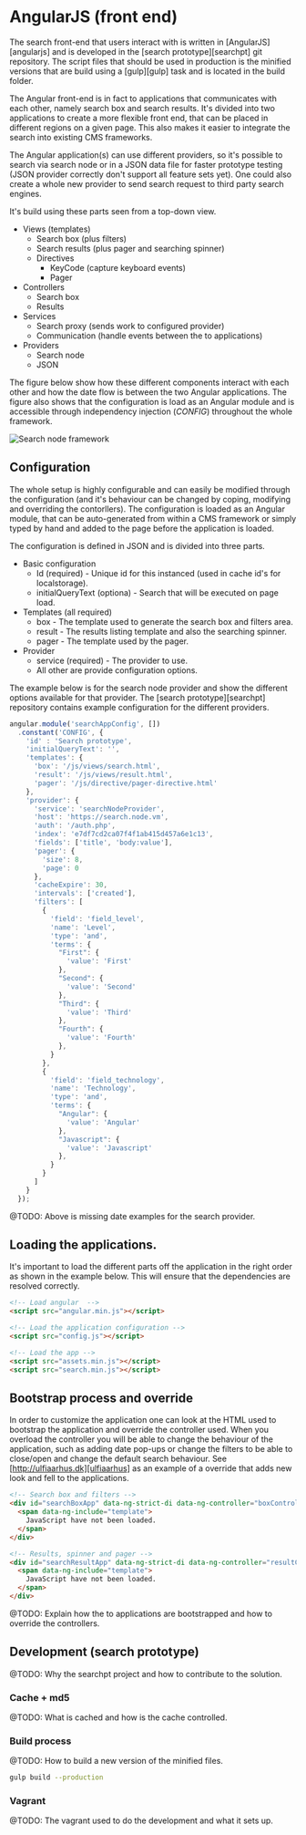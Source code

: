 # AngularJS (front end)
The search front-end that users interact with is written in [AngularJS][angularjs] and is developed in the [search prototype][searchpt] git repository. The script files that should be used in production is the minified versions that are build using a [gulp][gulp] task and is located in the build folder.

The Angular front-end is in fact to applications that communicates with each other, namely search box and search results. It's divided into two applications to create a more flexible front end, that can be placed in different regions on a given page. This also makes it easier to integrate the search into existing CMS frameworks.

The Angular application(s) can use different providers, so it's possible to search via search node or in a JSON data file for faster prototype testing (JSON provider correctly don't support all feature sets yet). One could also create a whole new provider to send search request to third party search engines.

It's build using these parts seen from a top-down view.

* Views (templates)
    * Search box (plus filters)
    * Search results (plus pager and searching spinner)
    * Directives
        * KeyCode (capture keyboard events)
        * Pager
* Controllers
    * Search box
    * Results
* Services
    * Search proxy (sends work to configured provider)
    * Communication (handle events between the to applications)
* Providers
    * Search node
    * JSON

The figure below show how these different components interact with each other and how the date flow is between the two Angular applications. The figure also shows that the configuration is load as an Angular module and is accessible through independency injection (_CONFIG_) throughout the whole framework.

![Search node framework](./images/search_page.png "Search node framework")

## Configuration
The whole setup is highly configurable and can easily be modified through the configuration (and it's behaviour can be changed by coping, modifying and overriding the contorllers). The configuration is loaded as an Angular module, that can be auto-generated from within a CMS framework or simply typed by hand and added to the page before the application is loaded.

The configuration is defined in JSON and is divided into three parts.

* Basic configuration
    * Id (required) - Unique id for this instanced (used in cache id's for localstorage).
    * initialQueryText (optiona) - Search that will be executed on page load.
* Templates (all required)
    * box - The template used to generate the search box and filters area.
    * result - The results listing template and also the searching spinner.
    * pager - The template used by the pager.
* Provider
    * service (required) - The provider to use.
    * All other are provide configuration options.

The example below is for the search node provider and show the different options available for that provider. The [search prototype][searchpt] repository contains example configuration for the different providers.
```javascript
angular.module('searchAppConfig', [])
  .constant('CONFIG', {
    'id' : 'Search prototype',
    'initialQueryText': '',
    'templates': {
      'box': '/js/views/search.html',
      'result': '/js/views/result.html',
      'pager': '/js/directive/pager-directive.html'
    },
    'provider': {
      'service': 'searchNodeProvider',
      'host': 'https://search.node.vm',
      'auth': '/auth.php',
      'index': 'e7df7cd2ca07f4f1ab415d457a6e1c13',
      'fields': ['title', 'body:value'],
      'pager': {
        'size': 8,
        'page': 0
      },
      'cacheExpire': 30,
      'intervals': ['created'],
      'filters': [
        {
          'field': 'field_level',
          'name': 'Level',
          'type': 'and',
          'terms': {
            "First": {
              'value': 'First'
            },
            "Second": {
              'value': 'Second'
            },
            "Third": {
              'value': 'Third'
            },
            "Fourth": {
              'value': 'Fourth'
            },
          }
        },
        {
          'field': 'field_technology',
          'name': 'Technology',
          'type': 'and',
          'terms': {
            "Angular": {
              'value': 'Angular'
            },
            "Javascript": {
              'value': 'Javascript'
            },
          }
        }
      ]
    }
  });
```

@TODO: Above is missing date examples for the search provider.

## Loading the applications.
It's important to load the different parts off the application in the right order as shown in the example below. This will ensure that the dependencies are resolved correctly.

```html
<!-- Load angular  -->
<script src="angular.min.js"></script>

<!-- Load the application configuration -->
<script src="config.js"></script>

<!-- Load the app -->
<script src="assets.min.js"></script>
<script src="search.min.js"></script>
```

## Bootstrap process and override
In order to customize the application one can look at the HTML used to bootstrap the application and override the controller used. When you overload the controller you will be able to change the behaviour of the application, such as adding date pop-ups or change the filters to be able to close/open and change the default search behaviour. See [http://ulfiaarhus.dk][ulfiaarhus] as an example of a override that adds new look and fell to the applications.

```html
<!-- Search box and filters -->
<div id="searchBoxApp" data-ng-strict-di data-ng-controller="boxController">
  <span data-ng-include="template">
    JavaScript have not been loaded.
  </span>
</div>

<!-- Results, spinner and pager -->
<div id="searchResultApp" data-ng-strict-di data-ng-controller="resultController" >
  <span data-ng-include="template">
    JavaScript have not been loaded.
  </span>
</div>
```



@TODO: Explain how the to applications are bootstrapped and how to override the controllers.


## Development (search prototype)

@TODO: Why the searchpt project and how to contribute to the solution.

### Cache + md5

@TODO: What is cached and how is the cache controlled.

### Build process

@TODO: How to build a new version of the minified files.

```bash
gulp build --production
```

### Vagrant

@TODO: The vagrant used to do the development and what it sets up.
